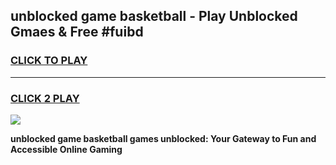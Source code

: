 
## unblocked game basketball - Play Unblocked Gmaes & Free #fuibd
<h3>
<a href="https://news.freeplayer.one?title=unblocked_game_basketball&ref=03M">CLICK TO PLAY</a></h3>
<hr>

<h3>
<a href="https://news.freeplayer.one?title=unblocked_game_basketball&ref=03M">CLICK 2 PLAY</a>
  
</h3>

<a href="https://news.freeplayer.one?title=unblocked_game_basketball&ref=03M"><img src="https://clearcache.store/games.png"></a>


**unblocked game basketball games unblocked: Your Gateway to Fun and Accessible Online Gaming**
